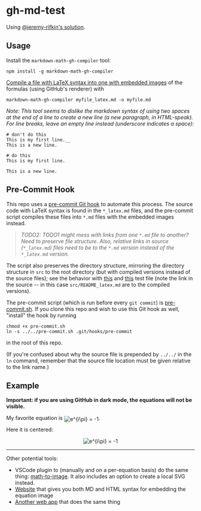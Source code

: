 # gh-md-test

Using [@jeremy-rifkin's solution](https://github.com/jeremy-rifkin/markdown-math-gh-compiler).

## Usage

Install the `markdown-math-gh-compiler` tool:

```
npm install -g markdown-math-gh-compiler
```

[Compile a file with LaTeX syntax into one with embedded images](https://gist.github.com/a-rodin/fef3f543412d6e1ec5b6cf55bf197d7b) of the formulas (using GitHub's renderer) with

```
markdown-math-gh-compiler myfile_latex.md -o myfile.md
```

_Note: This tool seems to dislike the markdown syntax of using two spaces at the end of a line to create a new line (a new paragraph, in HTML-speak). For line breaks, leave an empty line instead (underscore indicates a space):_

```
# don't do this
This is my first line.__
This is a new line.

# do this
This is my first line.

This is a new line.
```

## Pre-Commit Hook

This repo uses a [pre-commit Git hook](https://githooks.com/) to automate this process. The source code with LaTeX syntax is found in the `*_latex.md` files, and the pre-commit script compiles these files into `*.md` files with the embedded images instead.

> _TODO2: TODO1 might mess with links from one `*.md` file to another? Need to preserve file structure. Also, relative links in source (`*_latex.md`) files need to be to the `*.md` version instead of the `*_latex.md` version._

The script also preserves the directory structure, mirroring the directory structure in `src` to the root directory (but with compiled versions instead of the source files); see the behavior with [this](dir/test.md) and [this](dir/dir2/test2.md) test file (note the link in the source -- in this case `src/README_latex.md` are to the compiled versions).

The pre-commit script (which is run before every `git commit`) is [pre-commit.sh](pre-commit.sh). If you clone this repo and wish to use this Git hook as well, "install" the hook by running

```
chmod +x pre-commit.sh
ln -s ../../pre-commit.sh .git/hooks/pre-commit
```

in the root of this repo.

(If you're confused about why the source file is prepended by `../../` in the `ln` command, remember that the source file location must be given relative to the link name.)

## Example

**Important: if you are using GitHub in dark mode, the equations will not be visible.**

My favorite equation is <img alt="e^{i\pi} = -1" src="https://render.githubusercontent.com/render/math?math=e%5E%7Bi%5Cpi%7D%20%3D%20-1" style="transform: translateY(20%);" />.

Here it is centered:

<p align="center"><img alt="e^{i\pi} = -1" src="https://render.githubusercontent.com/render/math?math=e%5E%7Bi%5Cpi%7D%20%3D%20-1"/></p>

<hr/>

Other potential tools:
* VSCode plugin to (manually and on a per-equation basis) do the same thing: [math-to-image](https://marketplace.visualstudio.com/items?itemName=MeowTeam.vscode-math-to-image). It also includes an option to create a local SVG instead.
* [Website](https://md-math.netlify.app/) that gives you both MD and HTML syntax for embedding the equation image
* [Another web app](https://tex-image-link-generator.herokuapp.com/) that does the same thing
